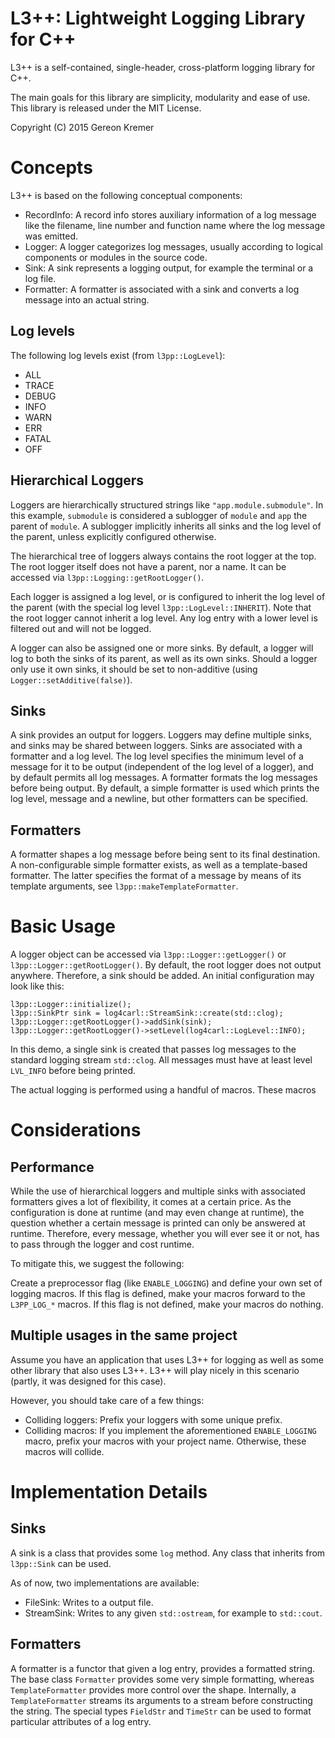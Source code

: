 L3++: Lightweight Logging Library for C++
=====

L3++ is a self-contained, single-header, cross-platform logging library for C++.

The main goals for this library are simplicity, modularity and ease of use.
This library is released under the MIT License.

Copyright (C) 2015 Gereon Kremer


Concepts
=====

L3++ is based on the following conceptual components:

* RecordInfo: A record info stores auxiliary information of a log message like the filename, line number and function name where the log message was emitted.
* Logger: A logger categorizes log messages, usually according to logical components or modules in the source code.
* Sink: A sink represents a logging output, for example the terminal or a log file.
* Formatter: A formatter is associated with a sink and converts a log message into an actual string.


Log levels
-----
The following log levels exist (from `l3pp::LogLevel`):
* ALL
* TRACE
* DEBUG
* INFO
* WARN
* ERR
* FATAL
* OFF

Hierarchical Loggers
-----
Loggers are hierarchically structured strings like `"app.module.submodule"`. In this example, `submodule` is considered a sublogger of `module` and `app` the parent of `module`. A sublogger implicitly inherits all sinks and the log level of the parent, unless explicitly configured otherwise.

The hierarchical tree of loggers always contains the root logger at the top. The root logger itself does not have a parent, nor a name. It can be accessed via `l3pp::Logging::getRootLogger()`.

Each logger is assigned a log level, or is configured to inherit the log level of the parent (with the special log level `l3pp::LogLevel::INHERIT`). Note that the root logger cannot inherit a log level. Any log entry with a lower level is filtered out and will not be logged.

A logger can also be assigned one or more sinks. By default, a logger will log to both the sinks of its parent, as well as its own sinks. Should a logger only use it own sinks, it should be set to non-additive (using `Logger::setAdditive(false)`).

Sinks
-----
A sink provides an output for loggers. Loggers may define multiple sinks, and sinks may be shared between loggers. Sinks are associated with a formatter and a log level. The log level specifies the minimum level of a message for it to be output (independent of the log level of a logger), and by default permits all log messages. A formatter formats the log messages before being output. By default, a simple formatter is used which prints the log level, message and a newline, but other formatters can be specified.

Formatters
-----
A formatter shapes a log message before being sent to its final destination. A non-configurable simple formatter exists, as well as a template-based formatter. The latter specifies the format of a message by means of its template arguments, see `l3pp::makeTemplateFormatter`.


Basic Usage
=====

A logger object can be accessed via `l3pp::Logger::getLogger()` or `l3pp::Logger::getRootLogger()`. By default, the root logger does not output anywhere. Therefore, a sink should be added. An initial configuration may look like this:

    l3pp::Logger::initialize();
    l3pp::SinkPtr sink = log4carl::StreamSink::create(std::clog);
    l3pp::Logger::getRootLogger()->addSink(sink);
    l3pp::Logger::getRootLogger()->setLevel(log4carl::LogLevel::INFO);

In this demo, a single sink is created that passes log messages to the standard logging stream `std::clog`. All messages must have at least level `LVL_INFO` before being printed.

The actual logging is performed using a handful of macros.
These macros


Considerations
=====

Performance
-----
While the use of hierarchical loggers and multiple sinks with associated formatters gives a lot of flexibility, it comes at a certain price. As the configuration is done at runtime (and may even change at runtime), the question whether a certain message is printed can only be answered at runtime. Therefore, every message, whether you will ever see it or not, has to pass through the logger and cost runtime.

To mitigate this, we suggest the following:

Create a preprocessor flag (like `ENABLE_LOGGING`) and define your own set of logging macros.
If this flag is defined, make your macros forward to the `L3PP_LOG_*` macros.
If this flag is not defined, make your macros do nothing.


Multiple usages in the same project
-----
Assume you have an application that uses L3++ for logging as well as some other library that also uses L3++.
L3++ will play nicely in this scenario (partly, it was designed for this case).

However, you should take care of a few things:
* Colliding loggers: Prefix your loggers with some unique prefix.
* Colliding macros: If you implement the aforementioned `ENABLE_LOGGING` macro, prefix your macros with your project name. Otherwise, these macros will collide.


Implementation Details
=====

Sinks
-----
A sink is a class that provides some `log` method. Any class that inherits from `l3pp::Sink` can be used.

As of now, two implementations are available: 
* FileSink: Writes to a output file.
* StreamSink: Writes to any given `std::ostream`, for example to `std::cout`.

Formatters
-----
A formatter is a functor that given a log entry, provides a formatted string. The base class `Formatter` provides some very simple formatting, whereas `TemplateFormatter` provides more control over the shape. Internally, a `TemplateFormatter` streams its arguments to a stream before constructing the string. The special types `FieldStr` and `TimeStr` can be used to format particular attributes of a log entry.
